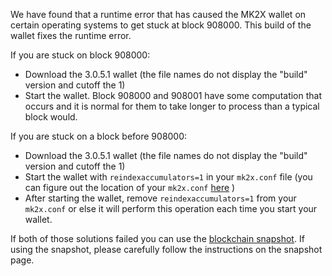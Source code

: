 We have found that a runtime error that has caused the MK2X wallet on certain operating systems to get stuck at block 908000. This build of the wallet fixes the runtime error.

If you are stuck on block 908000:
- Download the 3.0.5.1 wallet (the file names do not display the "build" version and cutoff the 1)
- Start the wallet. Block 908000 and 908001 have some computation that occurs and it is normal for them to take longer to process than a typical block would.

If you are stuck on a block before 908000:
- Download the 3.0.5.1 wallet (the file names do not display the "build" version and cutoff the 1)
- Start the wallet with `reindexaccumulators=1` in your `mk2x.conf` file (you can figure out the location of your `mk2x.conf` [here](https://mk2x.freshdesk.com/support/solutions/articles/30000004664-where-are-my-wallet-dat-blockchain-and-configuration-conf-files-located-) )
- After starting the wallet, remove `reindexaccumulators=1` from your `mk2x.conf` or else it will perform this operation each time you start your wallet.

If both of those solutions failed you can use the [blockchain snapshot](http://178.254.23.111/~pub/MK2X/Daily-Snapshots-Html/MK2X-Daily-Snapshots.html). If using the snapshot, please carefully follow the instructions on the snapshot page.